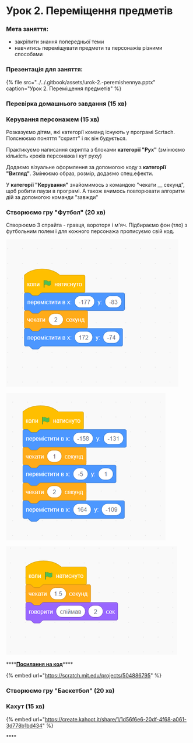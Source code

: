 # Урок 2. Переміщення предметів

### **Мета заняття:**

* закріпити знання попередньої теми
* навчитись переміщувати предмети та персонажів різними способами

### **Презентація для заняття:**

{% file src="../../.gitbook/assets/urok-2.-peremishennya.pptx" caption="Урок 2. Переміщення предметів" %}

### **Перевірка домашнього завдання \(15 хв\)**

### Керування персонажем \(15 хв\)

Розказуємо дітям, які категорії команд існують у програмі Scrtach. Пояснюємо поняття "скрипт" і як він будується.

Практикуємо написання скрипта з блоками **категорії "Рух"** \(змінюємо кількість кроків персонажа і кут руху\)

Додаємо візуальне оформлення за допомогою коду з **категорії "Вигляд"**. Змінюємо образ, розмір, додаємо спец.ефекти.

У **категорії "Керування"** знайомимось з командою "чекати \_\_ секунд", щоб робити паузи в програмі. А також вчимось повторювати алгоритм дій за допомогою команди "завжди"

### Створюємо гру "Футбол" \(20 хв\)

Створюємо 3 спрайта - гравця, вороторя і м'яч. Підбираємо фон \(тло\) з футбольним полем і для кожного персонажа прописуємо свій код.

![&#x421;&#x43F;&#x440;&#x430;&#x439;&#x442; &#x413;&#x440;&#x430;&#x432;&#x435;&#x446;&#x44C; &#x443; &#x444;&#x443;&#x442;&#x431;&#x43E;&#x43B;](../../.gitbook/assets/scratch_lesson2_player.png)

![&#x421;&#x43F;&#x440;&#x430;&#x439;&#x442; &#x41C;&apos;&#x44F;&#x447;](../../.gitbook/assets/scratch_lesson2_ball.png)

![&#x421;&#x43F;&#x440;&#x430;&#x439;&#x442; &#x412;&#x43E;&#x440;&#x43E;&#x442;&#x430;&#x440;](../../.gitbook/assets/image%20%283%29.png)

\*\*\*\*[**Посилання на код**](https://scratch.mit.edu/projects/504886795)\*\*\*\*

{% embed url="https://scratch.mit.edu/projects/504886795" %}

### Створюємо гру "Баскетбол" \(20 хв\)

###  **Кахут \(15 хв\)**

{% embed url="https://create.kahoot.it/share/1/1d56f6e6-20df-4f68-a061-3d778b1bd434" %}

\*\*\*\*


